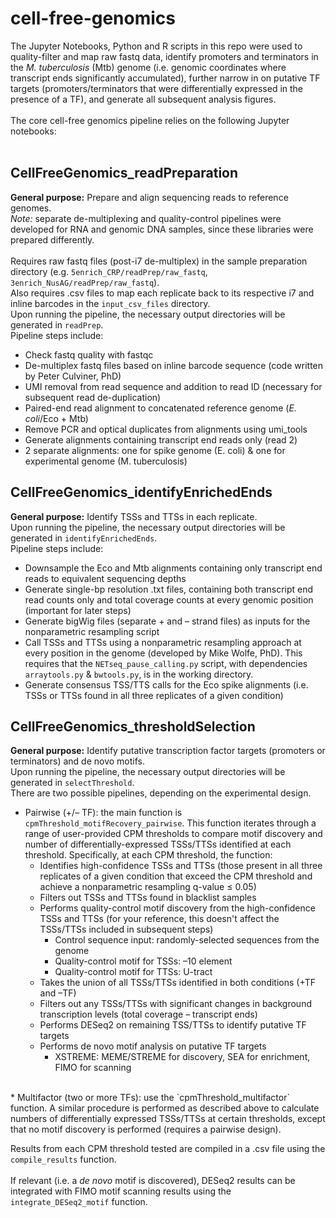 # cell-free-genomics
The Jupyter Notebooks, Python and R scripts in this repo were used to quality-filter and map raw fastq data, identify promoters and terminators in the *M. tuberculosis* (Mtb) genome (i.e. genomic coordinates where transcript ends significantly accumulated), further narrow in on putative TF targets (promoters/terminators that were differentially expressed in the presence of a TF), and generate all subsequent analysis figures. \
<br>
The core cell-free genomics pipeline relies on the following Jupyter notebooks:\
<br>
## CellFreeGenomics_readPreparation 
**General purpose:** Prepare and align sequencing reads to reference genomes.   \
*Note:* separate de-multiplexing and quality-control pipelines were developed for RNA and genomic DNA samples, since these libraries were prepared differently.\
<br>
Requires raw fastq files (post-i7 de-multiplex) in the sample preparation directory (e.g. `5enrich_CRP/readPrep/raw_fastq`, `3enrich_NusAG/readPrep/raw_fastq`). \
Also requires .csv files to map each replicate back to its respective i7 and inline barcodes in the `input_csv_files` directory.\
Upon running the pipeline, the necessary output directories will be generated in `readPrep`.
<br>
Pipeline steps include:
* Check fastq quality with fastqc  
* De-multiplex fastq files based on inline barcode sequence (code written by Peter Culviner, PhD)
* UMI removal from read sequence and addition to read ID (necessary for subsequent read de-duplication)
* Paired-end read alignment to concatenated reference genome (*E. coli*/Eco + Mtb)
* Remove PCR and optical duplicates from alignments using umi_tools
* Generate alignments containing transcript end reads only (read 2)
* 2 separate alignments: one for spike genome (E. coli) & one for experimental genome (M. tuberculosis)
<!------>
## CellFreeGenomics_identifyEnrichedEnds 
**General purpose:** Identify TSSs and TTSs in each replicate.\
Upon running the pipeline, the necessary output directories will be generated in `identifyEnrichedEnds`.
<br>
Pipeline steps include:
* Downsample the Eco and Mtb alignments containing only transcript end reads to equivalent sequencing depths
* Generate single-bp resolution .txt files, containing both transcript end read counts only and total coverage counts at every genomic position (important for later steps)
* Generate bigWig files (separate + and – strand files) as inputs for the nonparametric resampling script
* Call TSSs and TTSs using a nonparametric resampling approach at every position in the genome (developed by Mike Wolfe, PhD). This requires that the `NETseq_pause_calling.py` script, with dependencies `arraytools.py` & `bwtools.py`, is in the working directory.
* Generate consensus TSS/TTS calls for the Eco spike alignments (i.e. TSSs or TTSs found in all three replicates of a given condition)
<!------>
## CellFreeGenomics_thresholdSelection
**General purpose:** Identify putative transcription factor targets (promoters or terminators) and de novo motifs.\
Upon running the pipeline, the necessary output directories will be generated in `selectThreshold`. 
<br>
There are two possible pipelines, depending on the experimental design.
<br>
* Pairwise (+/– TF): the main function is `cpmThreshold_motifRecovery_pairwise`. This function iterates through a range of user-provided CPM thresholds to compare motif discovery and number    of differentially-expressed TSSs/TTSs identified at each threshold. Specifically, at each CPM threshold, the function:
    * Identifies high-confidence TSSs and TTSs (those present in all three replicates of a given condition that exceed the CPM threshold and achieve a nonparametric resampling q-value ≤ 0.05)
    * Filters out TSSs and TTSs found in blacklist samples
    * Performs quality-control motif discovery from the high-confidence TSSs and TTSs (for your reference, this doesn't affect the TSSs/TTSs included in subsequent steps)
      * Control sequence input: randomly-selected sequences from the genome
      * Quality-control motif for TSSs: –10 element
      * Quality-control motif for TTSs: U-tract
    * Takes the union of all TSSs/TTSs identified in both conditions (+TF and –TF)
    * Filters out any TSSs/TTSs with significant changes in background transcription levels (total coverage – transcript ends)
    * Performs DESeq2 on remaining TSS/TTSs to identify putative TF targets
    * Performs de novo motif analysis on putative TF targets
      * XSTREME: MEME/STREME for discovery, SEA for enrichment, FIMO for scanning
<br>
* Multifactor (two or more TFs): use the `cpmThreshold_multifactor` function. A similar procedure is performed as described above to calculate numbers of differentially expressed TSSs/TTSs at certain thresholds, except that no motif discovery is performed (requires a pairwise design).

Results from each CPM threshold tested are compiled in a .csv file using the `compile_results` function. \
<br>
If relevant (i.e. a *de novo* motif is discovered), DESeq2 results can be integrated with FIMO motif scanning results using the `integrate_DESeq2_motif` function.


